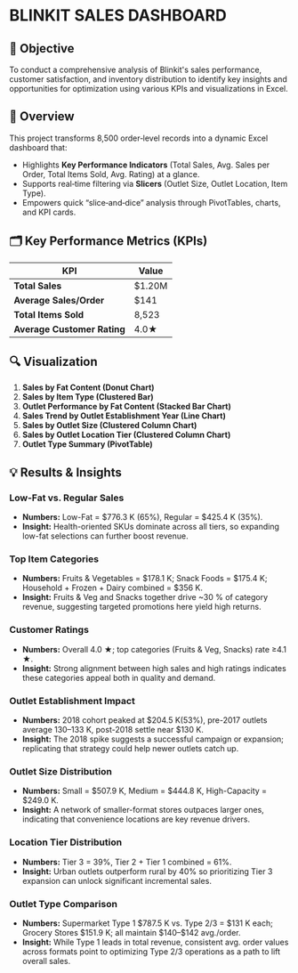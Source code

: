 # BLINKIT SALES DASHBOARD

## 🎯 Objective
To conduct a comprehensive analysis of Blinkit's sales performance, customer satisfaction, and inventory distribution to identify key insights and opportunities for optimization using various KPIs and visualizations in Excel.

## 📄 Overview
This project transforms 8,500 order‐level records into a dynamic Excel dashboard that:
- Highlights **Key Performance Indicators** (Total Sales, Avg. Sales per Order, Total Items Sold, Avg. Rating) at a glance.
- Supports real‐time filtering via **Slicers** (Outlet Size, Outlet Location, Item Type).
- Empowers quick “slice‐and‐dice” analysis through PivotTables, charts, and KPI cards.

## 🗂️ Key Performance Metrics (KPIs)

| **KPI**                    | **Value** |
|----------------------------|-----------|
| **Total Sales**            | $1.20M   |
| **Average Sales/Order**    | $141      |
| **Total Items Sold**       | 8,523     |
| **Average Customer Rating**| 4.0★     |

## 🔍 Visualization 
1. **Sales by Fat Content (Donut Chart)**  
2. **Sales by Item Type (Clustered Bar)**  
3. **Outlet Performance by Fat Content (Stacked Bar Chart)**  
4. **Sales Trend by Outlet Establishment Year (Line Chart)**  
5. **Sales by Outlet Size (Clustered Column Chart)**  
6. **Sales by Outlet Location Tier (Clustered Column Chart)**  
7. **Outlet Type Summary (PivotTable)**

## 💡 Results & Insights

### **Low-Fat vs. Regular Sales**
- **Numbers:** Low-Fat = $776.3 K (65%), Regular = $425.4 K (35%).
- **Insight:** Health-oriented SKUs dominate across all tiers, so expanding low-fat selections can further boost revenue.

### **Top Item Categories**
- **Numbers:** Fruits & Vegetables = $178.1 K; Snack Foods = $175.4 K; Household + Frozen + Dairy combined = $356 K.
- **Insight:** Fruits & Veg and Snacks together drive ~30 % of category revenue, suggesting targeted promotions here yield high returns.

### **Customer Ratings**
- **Numbers:** Overall 4.0 ★; top categories (Fruits & Veg, Snacks) rate ≥4.1 ★.
- **Insight:** Strong alignment between high sales and high ratings indicates these categories appeal both in quality and demand.

### **Outlet Establishment Impact**
- **Numbers:** 2018 cohort peaked at $204.5 K(53%), pre-2017 outlets average $130–$133 K, post-2018 settle near $130 K.
- **Insight:** The 2018 spike suggests a successful campaign or expansion; replicating that strategy could help newer outlets catch up.

### **Outlet Size Distribution**
- **Numbers:** Small = $507.9 K, Medium = $444.8 K, High-Capacity = $249.0 K.
- **Insight:** A network of smaller-format stores outpaces larger ones, indicating that convenience locations are key revenue drivers.

### **Location Tier Distribution**
- **Numbers:** Tier 3 = 39%, Tier 2 + Tier 1 combined = 61%.
- **Insight:** Urban outlets outperform rural by 40% so prioritizing Tier 3 expansion can unlock significant incremental sales.

### **Outlet Type Comparison**
- **Numbers:** Supermarket Type 1 $787.5 K vs. Type 2/3 = $131 K each; Grocery Stores \$151.9 K; all maintain \$140–\$142 avg./order.
- **Insight:** While Type 1 leads in total revenue, consistent avg. order values across formats point to optimizing Type 2/3 operations as a path to lift overall sales.

